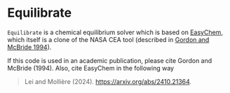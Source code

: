 # Equilibrate

`Equilibrate` is a chemical equilibrium solver which is based on [EasyChem](https://gitlab.com/EliseLei/easychem), which itself is a clone of the NASA CEA tool (described in [Gordon and McBride 1994](https://ntrs.nasa.gov/api/citations/19950013764/downloads/19950013764.pdf)).

If this code is used in an academic publication, please cite Gordon and McBride (1994). Also, cite EasyChem in the following way

> Lei and Mollière (2024). https://arxiv.org/abs/2410.21364.
